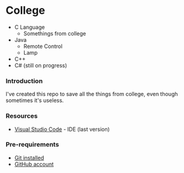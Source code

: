 # College
* C Language
	- Somethings from college
* Java
	- Remote Control
	- Lamp
* C++
* C# (still on progress)

### Introduction
I've created this repo to save all the things from college, even though 
sometimes it's useless.

### Resources
* [Visual Studio Code](https://visualstudio.microsoft.com/) - IDE (last 
version)
### Pre-requirements
- [Git installed](https://git-scm.com/downloads)
- [GitHub account](https://github.com/)
